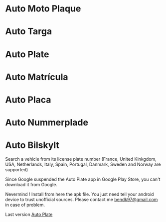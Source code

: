 # Auto Moto Plaque
# Auto Targa
# Auto Plate
# Auto Matrícula
# Auto Placa
# Auto Nummerplade
# Auto Bilskylt

Search a vehicle from its license plate number (France, United Kinkgdom, USA, Netherlands, Italy, Spain, Portugal, Danmark, Sweden and Norway are supported)

Since Google suspended the Auto Plate app in Google Play Store, you can't download it from Google.

Nevermind ! Install from here the apk file. You just need tell your android device to trust unofficial sources. Please contact me bendk97@gmail.com in case of problem.

Last version [Auto Plate](https://github.com/benjaminlefevre/auto-plaque-config/raw/master/android-signed-release-3.0.8.apk)
